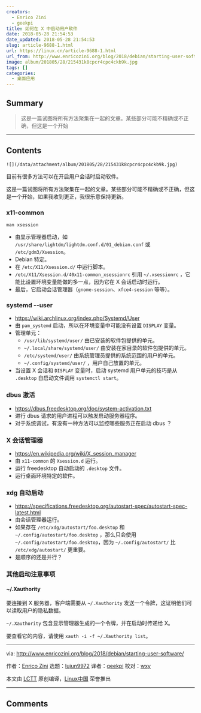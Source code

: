 ```yaml
---
creators:
  - Enrico Zini
  - geekpi
title: 如何在 X 中启动用户软件
date: 2018-05-28 21:54:53
date_updated: 2018-05-28 21:54:53
slug: article-9688-1.html
url: https://linux.cn/article-9688-1.html
url_from: http://www.enricozini.org/blog/2018/debian/starting-user-software/
image: album/201805/28/215431k8cpcr4cpc4ckb9k.jpg
tags: []
categories:
  - 桌面应用
---
```


## Summary

> 这是一篇试图将所有方法聚集在一起的文章。某些部分可能不精确或不正确，但这是一个开始

***

<!-- more -->

## Contents

`![](/data/attachment/album/201805/28/215431k8cpcr4cpc4ckb9k.jpg)`

目前有很多方法可以在开启用户会话时启动软件。

这是一篇试图将所有方法聚集在一起的文章。某些部分可能不精确或不正确，但这是一个开始，如果我收到更正，我很乐意保持更新。

### x11-common

```shell
man xsession
```

* 由显示管理器启动，如 `/usr/share/lightdm/lightdm.conf.d/01_debian.conf` 或 `/etc/gdm3/Xsession`。
* Debian 特定。
* 在 `/etc/X11/Xsession.d/` 中运行脚本。
* `/etc/X11/Xsession.d/40x11-common_xsessionrc` 引用 `~/.xsessionrc` ，它能比设置环境变量能做的多一点，因为它在 X 会话启动时运行。
* 最后，它启动会话管理器（`gnome-session`、`xfce4-session` 等等）。

### systemd --user

* <https://wiki.archlinux.org/index.php/Systemd/User>
* 由 `pam_systemd` 启动，所以在环境变量中可能没有设置 `DISPLAY` 变量。
* 管理单元：
	+ `/usr/lib/systemd/user/` 由已安装的软件包提供的单元。
	+ `~/.local/share/systemd/user/` 由安装在家目录的软件包提供的单元。
	+ `/etc/systemd/user/` 由系统管理员提供的系统范围的用户的单元。
	+ `~/.config/systemd/user/` ，用户自己放置的单元。
* 当设置 X 会话和 `DISPLAY` 变量时，启动 systemd 用户单元的技巧是从 `.desktop` 自启动文件调用 `systemctl start`。

### dbus 激活

* <https://dbus.freedesktop.org/doc/system-activation.txt>
* 进行 dbus 请求的用户进程可以触发启动服务器程序。
* 对于系统调试，有没有一种方法可以监控哪些服务正在启动 dbus ？

### X 会话管理器

* <https://en.wikipedia.org/wiki/X_session_manager>
* 由 `x11-common` 的 `Xsession.d` 运行。
* 运行 freedesktop 自动启动的 `.desktop` 文件。
* 运行桌面环境特定的软件。

### xdg 自动启动

* <https://specifications.freedesktop.org/autostart-spec/autostart-spec-latest.html>
* 由会话管理器运行。
* 如果存在 `/etc/xdg/autostart/foo.desktop` 和 `~/.config/autostart/foo.desktop` ，那么只会使用 `~/.config/autostart/foo.desktop`，因为 `~/.config/autostart/` 比 `/etc/xdg/autostart/` 更重要。
* 是顺序的还是并行？

### 其他启动注意事项

#### ~/.Xauthority

要连接到 X 服务器，客户端需要从 `~/.Xauthority` 发送一个令牌，这证明他们可以读取用户的隐私数据。

`~/.Xauthority` 包含显示管理器生成的一个令牌，并在启动时传递给 X。

要查看它的内容，请使用 `xauth -i -f ~/.Xauthority list`。

---

via: <http://www.enricozini.org/blog/2018/debian/starting-user-software/>

作者：[Enrico Zini](http://www.enricozini.org/) 选题：[lujun9972](https://github.com/lujun9972) 译者：[geekpi](https://github.com/geekpi) 校对：[wxy](https://github.com/wxy)

本文由 [LCTT](https://github.com/LCTT/TranslateProject) 原创编译，[Linux中国](https://linux.cn/) 荣誉推出

***

## Comments
